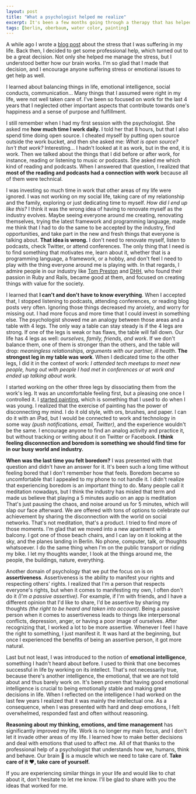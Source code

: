 ```yaml
---
layout: post
title: "What a psychologist helped me realize"
excerpt: It's been a few months going through a therapy that has helped me understand how my brain works and where the stress that I used to experience came from.
tags: [berlin, oberbaum, water color, painting]
---
```


A while ago I wrote a [blog post](/2018/05/25/stress) about the stress that I was suffering in my life. Back then, I decided to get some professional help, which turned out to be a great decision. Not only she helped me manage the stress, but I understood better how our brain works. I'm so glad that I made that decision, and I encourage anyone suffering stress or emotional issues to get help as well.

I learned about balancing things in life, emotional intelligence, social conducts, communication... Many things that I assumed were right in my life, were not well taken care of. I've been so focused on work for the last 4 years that I neglected other important aspects that contribute towards one's happiness and a sense of purpose and fulfillment.

I still remember when I had my first session with the psychologist. She asked me **how much time I work daily.** I told her that 8 hours, but that I also spend time doing open source. I cheated myself by putting open source outside the work bucket, and then she asked me: _What is open source? Isn't that work?_ Interesting... I hadn't looked at it as work, but in the end, it is work. Then we talked about the things that I did before or after work, for instance, reading or listening to music or podcasts. She asked me which kind of reading and podcasts. When I answered that question, I realized that **most of the reading and podcasts had a connection with work** because all of them were technical.

I was investing so much time in work that other areas of my life were ignored. I was not working on my social life, taking care of my relationship and the family, exploring or just dedicating time to myself. _How did I end up like this?_ I think it was the wrong idea of having to renovate myself as the industry evolves. Maybe seeing everyone around me creating, renovating themselves, trying the latest framework and programming language, made me think that I had to do the same to be accepted by the industry, find opportunities, and take part in the new and fresh things that everyone is talking about. **That idea is wrong.** I don't need to renovate myself, listen to podcasts, check Twitter, or attend conferences. The only thing that I need is to find something that motivates me, learn about it, whether that is a programming language, a framework, or a hobby, and don't feel I need to play with the thing everyone around me is playing with. In that regards, I admire people in our industry like [Tom Preston](https://twitter.com/mojombo) and [DHH](https://twitter.com/dhh), who found their passion in Ruby and Rails, became good at them, and focused on creating things with value for the society.

I learned that **I can't and don't have to know everything**. When I accepted that, I stopped listening to podcasts, attending conferences, or reading blog posts very often. Ignoring those things decreased my anxiety, and worry for missing out. I had more focus and more time that I could invest in something else. The psychologist showed me an analogy between those areas and a table with 4 legs. The only way a table can stay steady is if the 4 legs are strong. If one of the legs is weak or has flaws, the table will fall down. Our life has 4 legs as well: _ourselves, family, friends, and work_. If we don't balance them, one of them is stronger than the others, and the table will drop: _meaningless relationships, arguments with our partner, ill health_. **The strongest leg in my table was work**. When I dedicated time to the other legs, I did it in the context of work: _I attended tech meetups to meet new people, hung out with people I had met in conferences or at work and ended up talking about work._

I started working on the other three legs by dissociating them from the work's leg. It was an uncomfortable feeling first, but a pleasing one once I controlled it. I [started painting](/2018/09/10/oberbaum-bridge), which is something that I used to do when I was young. I realized that the exercise of painting has the power of disconnecting my mind. I do it old style, with ors, brushes, and paper. I can do it with an iPad, but I would be connected to work and technology in some way _(push notifications, email, Twitter)_, and the experience wouldn't be the same. I encourage anyone to find an analog activity and practice it, but without tracking or writing about it on Twitter or Facebook. **I think feeling disconnection and boredom is something we should find time for in our busy world and industry.**

**When was the last time you felt boredom?** I was presented with that question and didn't have an answer for it. It's been such a long time without feeling bored that I don't remember how that feels. Boredom became so uncomfortable that I appealed to my phone to not handle it. I didn't realize that experiencing boredom is an important thing to do. Many people call it meditation nowadays, but I think the industry has misled that term and made us believe that playing a 5 minutes audio on an app is meditation That's just pausing the chaos, and noise around us for 5 minutes, which will slap our face afterward. We are offered with tons of options to celebrate our achievement by sharing the disconnection with the world on social networks. That's not meditation, that's a product. I tried to find more of those moments. I'm glad that we moved into a new apartment with a balcony. I got one of those beach chairs, and I can lay on it looking at the sky, and the planes landing in Berlin. No phone, computer, talk, or thoughts whatsoever. I do the same thing when I'm on the public transport or riding my bike. I let my thoughts wander, I look at the things around me, the people, the buildings, nature, everything.

Another domain of psychology that we put the focus on is on **assertiveness**. Assertiveness is the ability to manifest your rights and respecting others' rights. I realized that I'm a person that respects everyone's rights, but when it comes to manifesting my own, I often don't do it _(I'm a passive assertive)_. For example, if I'm with friends, and I have a different opinion that I'd like to share, I'd be assertive by sharing my thoughts _(the right to be heard and taken into account)_. Being a passive person when it comes to assertiveness leads to things like interpersonal conflicts, depression, anger, or having a poor image of ourselves. After recognizing that, I worked a lot to be more assertive. Whenever I feel I have the right to something, I just manifest it. It was hard at the beginning, but once I experienced the benefits of being an assertive person, it got more natural.

Last but not least, I was introduced to the notion of **emotional intelligence**, something I hadn't heard about before. I used to think that one becomes successful in life by working on its intellect. That's not necessarily true, because there's another intelligence, the emotional, that we are not told about and thus barely work on. It's been proven that having good emotional intelligence is crucial to being emotionally stable and making great decisions in life. When I reflected on the intelligence I had worked on the last few years I realized that it was mainly the intellectual one. As a consequence, when I was presented with hard and deep emotions, I felt overwhelmed, responded fast and often without reasoning.

**Reasoning about my thinking, emotions, and time management** has significantly improved my life. Work is no longer my main focus, and I don't let it invade other areas of my life. I learned how to make better decisions and deal with emotions that used to affect me. All of that thanks to the professional help of a psychologist that understands how we, humans, think and behave. Our brain 🧠 is a muscle which we need to take care of. **Take care of it ❤️, take care of yourself.**

If you are experiencing similar things in your life and would like to chat about it, don't hesitate to let me know. I'll be glad to share with you the ideas that worked for me.
